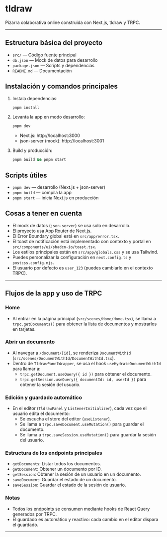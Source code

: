 # tldraw

Pizarra colaborativa online construida con Next.js, tldraw y TRPC.

---

## Estructura básica del proyecto

- `src/` — Código fuente principal
- `db.json` — Mock de datos para desarrollo
- `package.json` — Scripts y dependencias
- `README.md` — Documentación

## Instalación y comandos principales

1. Instala dependencias:
   ```bash
   pnpm install
   ```

2. Levanta la app en modo desarrollo:
   ```bash
   pnpm dev
   ```
   - Next.js: http://localhost:3000
   - json-server (mock): http://localhost:3001

3. Build y producción:
   ```bash
   pnpm build && pnpm start
   ```

## Scripts útiles
- `pnpm dev` — desarrollo (Next.js + json-server)
- `pnpm build` — compila la app
- `pnpm start` — inicia Next.js en producción

## Cosas a tener en cuenta
- El mock de datos (`json-server`) se usa solo en desarrollo.
- El proyecto usa App Router de Next.js.
- El Error Boundary global está en `src/app/error.tsx`.
- El toast de notificación está implementado con contexto y portal en `src/components/ui/shadcn-io/toast.tsx`.
- Los estilos principales están en `src/app/globals.css` y se usa Tailwind.
- Puedes personalizar la configuración en `next.config.ts` y `postcss.config.mjs`.
- El usuario por defecto es `user_123` (puedes cambiarlo en el contexto TRPC).

---

## Flujos de la app y uso de TRPC

### Home
- Al entrar en la página principal (`src/scenes/Home/Home.tsx`), se llama a `trpc.getDocuments()` para obtener la lista de documentos y mostrarlos en tarjetas.

### Abrir un documento
- Al navegar a `/document/[id]`, se renderiza `DocumentWithId` (`src/scenes/DocumentWithId/DocumentWithId.tsx`).
- Dentro de `TldrawPanelWrapper`, se usa el hook `useHydrateDocumentWithId` para llamar a:
  - `trpc.getDocument.useQuery({ id })` para obtener el documento.
  - `trpc.getSession.useQuery({ documentId: id, userId })` para obtener la sesión del usuario.

### Edición y guardado automático
- En el editor (`TldrawPanel` y `ListenerInitializer`), cada vez que el usuario edita el documento:
  - Se escucha el store del editor (`useListener`).
  - Se llama a `trpc.saveDocument.useMutation()` para guardar el documento.
  - Se llama a `trpc.saveSession.useMutation()` para guardar la sesión del usuario.

### Estructura de los endpoints principales
- `getDocuments`: Listar todos los documentos.
- `getDocument`: Obtener un documento por ID.
- `getSession`: Obtener la sesión de un usuario en un documento.
- `saveDocument`: Guardar el estado de un documento.
- `saveSession`: Guardar el estado de la sesión de usuario.

### Notas
- Todos los endpoints se consumen mediante hooks de React Query generados por TRPC.
- El guardado es automático y reactivo: cada cambio en el editor dispara el guardado.

---
